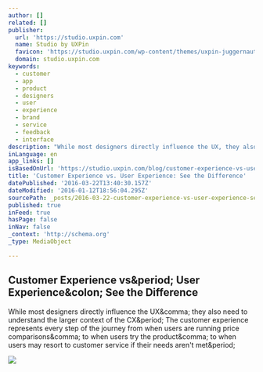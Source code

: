 ```yaml
---
author: []
related: []
publisher:
  url: 'https://studio.uxpin.com'
  name: Studio by UXPin
  favicon: 'https://studio.uxpin.com/wp-content/themes/uxpin-juggernaut/img/favicon.ico'
  domain: studio.uxpin.com
keywords:
  - customer
  - app
  - product
  - designers
  - user
  - experience
  - brand
  - service
  - feedback
  - interface
description: "While most designers directly influence the UX, they also need to understand the larger context of the CX. The customer experience represents every step of the journey from when users are running price comparisons, to when users try the product, to when users may resort to customer service if their needs aren't met."
inLanguage: en
app_links: []
isBasedOnUrl: 'https://studio.uxpin.com/blog/customer-experience-vs-user-experience-why-the-difference-matters/?utm_source=facebook&utm_medium=uxlink&utm_campaign=&utm_content=blog'
title: 'Customer Experience vs. User Experience: See the Difference'
datePublished: '2016-03-22T13:40:30.157Z'
dateModified: '2016-01-12T18:56:04.295Z'
sourcePath: _posts/2016-03-22-customer-experience-vs-user-experience-see-the-difference.md
published: true
inFeed: true
hasPage: false
inNav: false
_context: 'http://schema.org'
_type: MediaObject

---
```

<article style=""><h1>Customer Experience vs&amp;period; User Experience&amp;colon; See the Difference</h1><p>While most designers directly influence the UX&amp;comma; they also need to understand the larger context of the CX&amp;period; The customer experience represents every step of the journey from when users are running price comparisons&amp;comma; to when users try the product&amp;comma; to when users may resort to customer service if their needs aren't met&amp;period;</p><img src="https://studio.uxpin.com/wp-content/uploads/2016/01/image052.png" /></article>